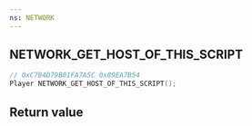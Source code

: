 ```yaml
---
ns: NETWORK
---
```

## NETWORK_GET_HOST_OF_THIS_SCRIPT

```c
// 0xC7B4D79B01FA7A5C 0x89EA7B54
Player NETWORK_GET_HOST_OF_THIS_SCRIPT();
```


## Return value

